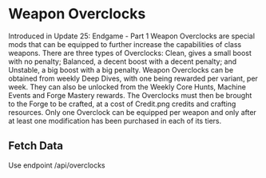 # Weapon Overclocks

Introduced in Update 25: Endgame - Part 1 Weapon Overclocks are special mods that can be equipped to further increase the capabilities of class weapons. There are three types of Overclocks: Clean, gives a small boost with no penalty; Balanced, a decent boost with a decent penalty; and Unstable, a big boost with a big penalty. Weapon Overclocks can be obtained from weekly Deep Dives, with one being rewarded per variant, per week. They can also be unlocked from the Weekly Core Hunts, Machine Events and Forge Mastery rewards. The Overclocks must then be brought to the Forge to be crafted, at a cost of Credit.png credits and crafting resources. Only one Overclock can be equipped per weapon and only after at least one modification has been purchased in each of its tiers.

## Fetch Data
Use endpoint /api/overclocks